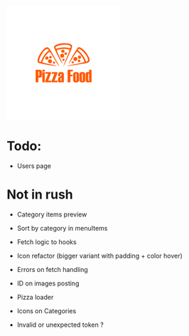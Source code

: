 <img src="./public/logo.png" style="width:256px;height: 256px;" alt="logo"/>

# Todo:

- Users page

# Not in rush

- Category items preview
- Sort by category in menuItems
- Fetch logic to hooks
- Icon refactor (bigger variant with padding + color hover)
- Errors on fetch handling
- ID on images posting
- Pizza loader
- Icons on Categories
  
- Invalid or unexpected token ?
